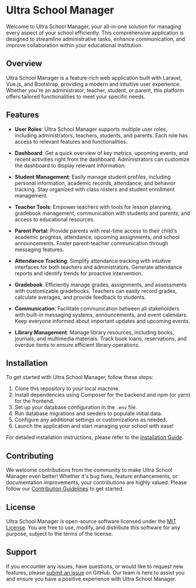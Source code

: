 # Ultra School Manager

Welcome to Ultra School Manager, your all-in-one solution for managing every aspect of your school efficiently. This comprehensive application is designed to streamline administrative tasks, enhance communication, and improve collaboration within your educational institution.

## Overview

Ultra School Manager is a feature-rich web application built with Laravel, Vue.js, and Bootstrap, providing a modern and intuitive user experience. Whether you're an administrator, teacher, student, or parent, this platform offers tailored functionalities to meet your specific needs.

## Features

- **User Roles**: Ultra School Manager supports multiple user roles, including administrators, teachers, students, and parents. Each role has access to relevant features and functionalities.
  
- **Dashboard**: Get a quick overview of key metrics, upcoming events, and recent activities right from the dashboard. Administrators can customize the dashboard to display relevant information.

- **Student Management**: Easily manage student profiles, including personal information, academic records, attendance, and behavior tracking. Stay organized with class rosters and student enrollment management.

- **Teacher Tools**: Empower teachers with tools for lesson planning, gradebook management, communication with students and parents, and access to educational resources.

- **Parent Portal**: Provide parents with real-time access to their child's academic progress, attendance, upcoming assignments, and school announcements. Foster parent-teacher communication through messaging features.

- **Attendance Tracking**: Simplify attendance tracking with intuitive interfaces for both teachers and administrators. Generate attendance reports and identify trends for proactive intervention.

- **Gradebook**: Efficiently manage grades, assignments, and assessments with customizable gradebooks. Teachers can easily record grades, calculate averages, and provide feedback to students.

- **Communication**: Facilitate communication between all stakeholders with built-in messaging systems, announcements, and event calendars. Keep everyone informed about important updates and upcoming events.

- **Library Management**: Manage library resources, including books, journals, and multimedia materials. Track book loans, reservations, and overdue items to ensure efficient library operations.

## Installation

To get started with Ultra School Manager, follow these steps:

1. Clone this repository to your local machine.
2. Install dependencies using Composer for the backend and npm (or yarn) for the frontend.
3. Set up your database configuration in the `.env` file.
4. Run database migrations and seeders to populate initial data.
5. Configure any additional settings or customizations as needed.
6. Launch the application and start managing your school with ease!

For detailed installation instructions, please refer to the [Installation Guide](#).

## Contributing

We welcome contributions from the community to make Ultra School Manager even better! Whether it's bug fixes, feature enhancements, or documentation improvements, your contributions are highly valued. Please follow our [Contribution Guidelines](CONTRIBUTING.md) to get started.

## License

Ultra School Manager is open-source software licensed under the [MIT License](LICENSE). You are free to use, modify, and distribute this software for any purpose, subject to the terms of the license.

## Support

If you encounter any issues, have questions, or would like to request new features, please [submit an issue](https://github.com/your/repository/issues) on GitHub. Our team is here to assist you and ensure you have a positive experience with Ultra School Manager.
